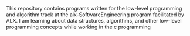 This repository contains programs written for the low-level programming and
algorithm track at the alx-SoftwareEngineering program facilitated by ALX. I am learning about data
structures, algorithms, and other low-level programming concepts while
working in the c programming
